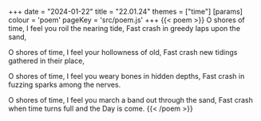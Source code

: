+++
date = "2024-01-22"
title = "22.01.24"
themes = ["time"]
[params]
  colour = 'poem'
  pageKey = 'src/poem.js'
+++
{{< poem >}}
O shores of time,
I feel you roil the nearing tide,
Fast crash in greedy laps upon the sand,

O shores of time,
I feel your hollowness of old,
Fast crash new tidings gathered in their place,

O shores of time,
I feel you weary bones in hidden depths,
Fast crash in fuzzing sparks among the nerves.

O shores of time,
I feel you march a band out through the sand,
Fast crash when time turns full and the Day is come.
{{< /poem >}}